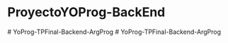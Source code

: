# ProyectoYOProg-BackEnd
#   Y o P r o g - T P F i n a l - B a c k e n d - A r g P r o g  
 #   Y o P r o g - T P F i n a l - B a c k e n d - A r g P r o g  
 